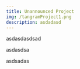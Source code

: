 ```yaml
---
title: Unannounced Project
img: /tangramProject1.png
description: asdadasd
---
```


asdasdasdsad

asdasdsa


asdsadas